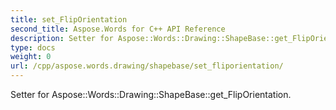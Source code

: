 ```yaml
---
title: set_FlipOrientation
second_title: Aspose.Words for C++ API Reference
description: Setter for Aspose::Words::Drawing::ShapeBase::get_FlipOrientation. 
type: docs
weight: 0
url: /cpp/aspose.words.drawing/shapebase/set_fliporientation/
---
```


Setter for Aspose::Words::Drawing::ShapeBase::get_FlipOrientation. 

